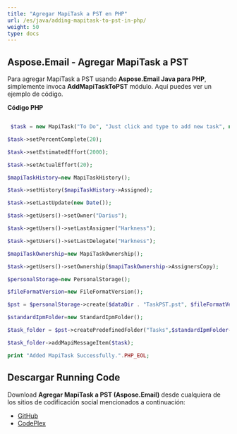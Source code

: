 ```yaml
---
title: "Agregar MapiTask a PST en PHP"
url: /es/java/adding-mapitask-to-pst-in-php/
weight: 50
type: docs
---
```


## **Aspose.Email - Agregar MapiTask a PST**
Para agregar MapiTask a PST usando **Aspose.Email Java para PHP**, simplemente invoca **AddMapiTaskToPST** módulo. Aquí puedes ver un ejemplo de código.

**Código PHP**

``` php

 $task = new MapiTask("To Do", "Just click and type to add new task", new Date(), new Date());

$task->setPercentComplete(20);

$task->setEstimatedEffort(2000);

$task->setActualEffort(20);

$mapiTaskHistory=new MapiTaskHistory();

$task->setHistory($mapiTaskHistory->Assigned);

$task->setLastUpdate(new Date());

$task->getUsers()->setOwner("Darius");

$task->getUsers()->setLastAssigner("Harkness");

$task->getUsers()->setLastDelegate("Harkness");

$mapiTaskOwnership=new MapiTaskOwnership();

$task->getUsers()->setOwnership($mapiTaskOwnership->AssignersCopy);

$personalStorage=new PersonalStorage();

$fileFormatVersion=new FileFormatVersion();

$pst = $personalStorage->create($dataDir . "TaskPST.pst", $fileFormatVersion->Unicode);

$standardIpmFolder=new StandardIpmFolder();

$task_folder = $pst->createPredefinedFolder("Tasks",$standardIpmFolder->Tasks);

$task_folder->addMapiMessageItem($task);

print "Added MapiTask Successfully.".PHP_EOL;

```
## **Descargar Running Code**
Download **Agregar MapiTask a PST (Aspose.Email)** desde cualquiera de los sitios de codificación social mencionados a continuación:

- [GitHub](https://github.com/aspose-email/Aspose.Email-for-Java/blob/master/Plugins/Aspose_Email_Java_for_PHP/src/aspose/email/ProgrammingOutlook/WorkingWithOutlookPersonalStorage/AddMapiTaskToPST.php)
- [CodePlex](https://archive.codeplex.com/?p=asposeemailjavaphp#src/aspose/email/ProgrammingOutlook/WorkingWithOutlookPersonalStorage/AddMapiTaskToPST.php)
